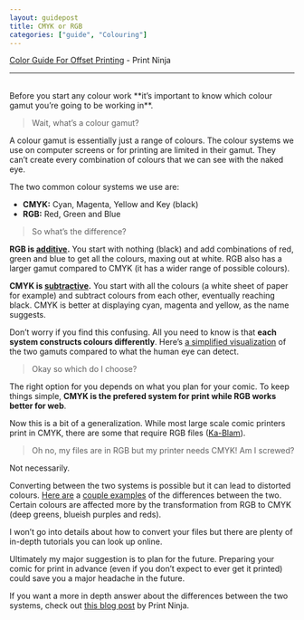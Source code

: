```yaml
---
layout: guidepost
title: CMYK or RGB
categories: ["guide", "Colouring"]
---
```


[Color Guide For Offset Printing](http://www.printninja.com/printing-resource-center/file-setup/offset-printing-guidelines/offset-color-requirements) - Print Ninja

<hr><br>
Before you start any colour work **it’s important to know which colour gamut you’re going to be working in**.


> Wait, what’s a colour gamut?

A colour gamut is essentially just a range of colours. The colour systems we use on computer screens or for printing are limited in their gamut. They can’t create every combination of colours that we can see with the naked eye.

The two common colour systems we use are:

- **CMYK:** Cyan, Magenta, Yellow and Key (black)
- **RGB:** Red, Green and Blue

> So what’s the difference?

**RGB is [additive](https://bpiinc.files.wordpress.com/2011/11/rgb.png).** You start with nothing (black) and add combinations of red, green and blue to get all the colours, maxing out at white. RGB also has a larger gamut compared to CMYK (it has a wider range of possible colours).

**CMYK is [subtractive](http://d85fd144eb6d904e1307-ee0389f939f121fe3a9bfdd4a2fec20f.r35.cf2.rackcdn.com/images/resource-pages/cmyk-illustration.jpg).** You start with all the colours (a white sheet of paper for example) and subtract colours from each other, eventually reaching black. CMYK is better at displaying cyan, magenta and yellow, as the name suggests.

Don’t worry if you find this confusing. All you need to know is that **each system constructs colours differently**. Here’s [a simplified visualization](http://www.okidata.com/images/site/resource/gamuts.jpg) of the two gamuts compared to what the human eye can detect.

> Okay so which do I choose?

The right option for you depends on what you plan for your comic. To keep things simple, **CMYK is the prefered system for print while RGB works better for web**.

Now this is a bit of a generalization. While most large scale comic printers print in CMYK, there are some that require RGB files ([Ka-Blam](http://ka-blam.com/main/)).

> Oh no, my files are in RGB but my printer needs CMYK! Am I screwed?

Not necessarily.

Converting between the two systems is possible but it can lead to distorted colours. [Here are](https://pbs.twimg.com/media/C8rMzR2XUAAKrtF.jpg) a [couple examples](https://pbs.twimg.com/media/C8rRJEkW0AEXnPf.jpg) of the differences between the two. Certain colours are affected more by the transformation from RGB to CMYK (deep greens, blueish purples and reds).

I won’t go into details about how to convert your files but there are plenty of in-depth tutorials you can look up online.

Ultimately my major suggestion is to plan for the future. Preparing your comic for print in advance (even if you don’t expect to ever get it printed) could save you a major headache in the future.

If you want a more in depth answer about the differences between the two systems, check out [this blog post](http://www.printninja.com/printing-resource-center/printing-academy/advanced-concepts/cmyk-vs-rgb-advanced-explanation) by Print Ninja.